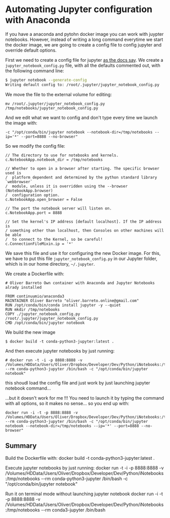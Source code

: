 # Automating Jupyter configuration with Anaconda

If you have a anaconda and pytohn docker image you can work with juypter notebooks. However, instead of writing a long command everytime we start the docker image, we are going to create a config file to config jupyter and override default options.

First we need to create a config file for jupyter [as the docs say](http://jupyter-notebook.readthedocs.io/en/latest/config.html). We create a `jupyter_notebook_config.py` file, with all the defaults commented out, with the following command line:
```bash
$ jupyter notebook --generate-config
Writing default config to: /root/.jupyter/jupyter_notebook_config.py
```

We move the file to the external volume for editing:
```
mv /root/.jupyter/jupyter_notebook_config.py /tmp/notebooks/jupyter_notebook_config.py
```

And we edit what we want to config and don't type every time we launch the image with:
```
-c "/opt/conda/bin/jupyter notebook --notebook-dir=/tmp/notebooks --ip='*' --port=8888 --no-browser"
```

So we modify the config file:
```
// The directory to use for notebooks and kernels.
c.NotebookApp.notebook_dir = /tmp/notebooks

// Whether to open in a browser after starting. The specific browser used is
/  platform dependent and determined by the python standard library `webbrowser`
/  module, unless it is overridden using the --browser (NotebookApp.browser)
/  configuration option.
c.NotebookApp.open_browser = False

// The port the notebook server will listen on.
c.NotebookApp.port = 8888

// Set the kernel's IP address [default localhost]. If the IP address is
/ something other than localhost, then Consoles on other machines will be able
/  to connect to the Kernel, so be careful!
c.ConnectionFileMixin.ip = '*'
```

We save this file and use it for configuring the new Docker image. For this, we have to put this file `jupyter_notebook_config.py` in our Jupyter folder, which is in our home directory, `~/.jupyter`.

We create a Dockerfile with:
```
# Oliver Barreto Own container with Anaconda and Jupyter Notebooks alrady installed

FROM continuumio/anaconda3
MAINTAINER Oliver Barreto "oliver.barreto.online@gmail.com"
RUN /opt/conda/bin/conda install jupyter -y --quiet
RUN mkdir /tmp/notebooks
COPY ./jupyter_notebook_config.py /root/.jupyter/jupyter_notebook_config.py
CMD /opt/conda/bin/jupyter notebook
```

We build the new image
```
$ docker build -t conda-python3-jupyter:latest .
```

And then execute jupyter notebooks by just running:
```
# docker run -t -i -p 8888:8888 -v /Volumes/HDData/Users/Oliver/Dropbox/Developer/Dev/Python/iNotebooks:/tmp/notebooks --rm conda-python3-jupyter /bin/bash -c "/opt/conda/bin/jupyter notebook"
```

this shoudl load the config file and just work by just launching jupyter notebook command... 

...but it doesn't work for me !!! You need to launch it by typing the command with all options, so it makes no sense... so you end up with:

```
docker run -i -t -p 8888:8888 -v /Volumes/HDData/Users/Oliver/Dropbox/Developer/Dev/Python/iNotebooks:/tmp/notebooks --rm conda-python3-jupyter /bin/bash -c "/opt/conda/bin/jupyter notebook --notebook-dir=/tmp/notebooks --ip='*' --port=8888 --no-browser"
```

## Summary
 Build the Dockerfile with:
 docker build -t conda-python3-jupyter:latest .

 Execute jupyter notebooks by just running:
 docker run -t -i -p 8888:8888 -v /Volumes/HDData/Users/Oliver/Dropbox/Developer/Dev/Python/iNotebooks:/tmp/notebooks --rm conda-python3-jupyter /bin/bash -c "/opt/conda/bin/jupyter notebook"

 
 Run it on terminal mode without launching jupyter notebook
 docker run -i -t -p 8888:8888 -v /Volumes/HDData/Users/Oliver/Dropbox/Developer/Dev/Python/iNotebooks:/tmp/notebooks --rm conda3-jupyter /bin/bash

